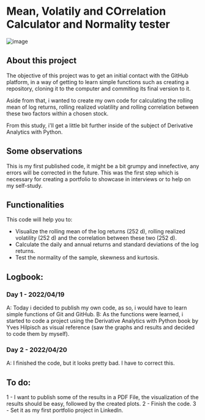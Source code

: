 # Mean, Volatily and COrrelation Calculator and Normality tester

![image](https://user-images.githubusercontent.com/76531495/164250154-9635f100-344e-47dc-ac08-79924cf1ffa2.png)

## About this project

The objective of this project was to get an initial contact with the GitHub platform, in a way of getting to learn simple functions such as creating a repository, cloning it to the computer and commiting its final version to it.

Aside from that, i wanted to create my own code for calculating the rolling mean of log returns, rolling realized volatility and rolling correlation between these two factors within a chosen stock. 

From this study, i'll get a little bit further inside of the subject of Derivative Analytics with Python.

## Some observations

This is my first published code, it might be a bit grumpy and innefective, any errors will be corrected in the future. This was the first step which is necessary for creating a portfolio to showcase in interviews or to help on my self-study.

## Functionalities

This code will help you to:
- Visualize the rolling mean of the log returns (252 d), rolling realized volatility (252 d) and the correlation between these two (252 d).
- Calculate the daily and annual returns and standard deviations of the log returns.
- Test the normality of the sample, skewness and kurtosis.

## Logbook:

### Day 1 - 2022/04/19
A: Today i decided to publish my own code, as so, i would have to learn simple functions of Git and GitHub.
B: As the functions were learned, i started to code a project using the Derivative Analytics with Python book by Yves Hilpisch as visual reference (saw the graphs and results and decided to code them by myself).

### Day 2 - 2022/04/20
A: I finished the code, but it looks pretty bad. I have to correct this.

## To do:

1 - I want to publish some of the results in a PDF File, the visualization of the results should be easy, followed by the created plots.
2 - Finish the code.
3 - Set it as my first portfolio project in LinkedIn.
